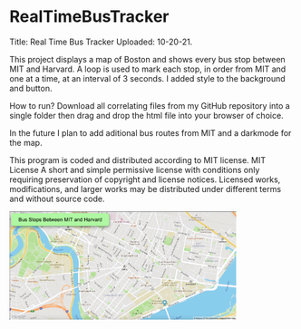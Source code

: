 # RealTimeBusTracker
Title: Real Time Bus Tracker
Uploaded: 10-20-21.

This project displays a map of Boston and shows every bus stop between MIT and Harvard.
A loop is used to mark each stop, in order from MIT and one at  a time, at an interval of 3 seconds.
I added style to the background and button.

How to run? Download all correlating files from my GitHub repository into a single folder then drag and drop the html file
into your browser of choice.

In the future I plan to add aditional bus routes from MIT and a darkmode for the map.

This program is coded and distributed according to MIT license.
MIT License
A short and simple permissive license with conditions only requiring preservation of copyright and license notices. Licensed works, modifications, and larger works may be distributed under different terms and without source code.

<img src="map.png" width='400'/>
